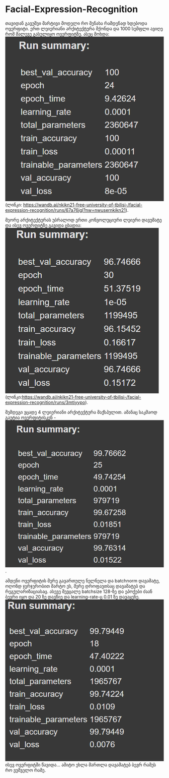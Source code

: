 # Facial-Expression-Recognition


თავიდან გავუშვი მარტივი მოდელი რო მენახა რამდენად ხდებოდა ოვერფიტი. ერთ ლეიერიანი არქიტექტურა მქონდა და 1000 სემფლი ავიღე რომ მალევე გასულიყო ოვერფიტზე. ასეც მოხდა: ![alt text](image.png) (ლინკი: https://wandb.ai/nkikn21-free-university-of-tbilisi-/facial-expression-recognition/runs/67a76jgl?nw=nwusernkikn21). 

მეორე არქიტექტურას უბრალოდ ერთი კონვოლუციური ლეიერი დავუმატე და ისევ ოვერფიტზე გავიდა ცხადია: ![alt text](image-1.png) (ლინკი:https://wandb.ai/nkikn21-free-university-of-tbilisi-/facial-expression-recognition/runs/3mtiyypo). 

შემდეგი ვცადე 4 ლეიერიანი არქიტექტურა მაქსპულით. ამანაც საკმაოდ გაუტია ოვერფიტისკენ - ![alt text](image-2.png). 

ამდენი ოვერფიტის მერე გავართულე ნელნელა და batchnorm დავამატე, ოღონდ ჯერჯერობით მარტო ეს, მერე დროფაუთსაც დავამატებ და რეგულარიზაციასაც. ასევე შევცალე batchsize 128-ზე და ეპოქები ძაან ბევრი იყო და 20 ზე დავწიე და learning-rate-ც 0.01 ზე დავაყენე.  ![alt text](image-3.png)  ისევ ოვერფიტში წავიდა...
ამიტო ეხლა მართლა დავამატებ ბევრ რამეს რო ვუშველო რამე.


